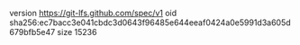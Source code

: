 version https://git-lfs.github.com/spec/v1
oid sha256:ec7bacc3e041cbdc3d0643f96485e644eeaf0424a0e5991d3a605d679bfb5e47
size 15236
